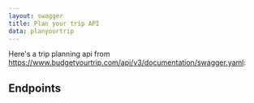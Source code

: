 ```yaml
---
layout: swagger
title: Plan your trip API
data: planyourtrip
---
```


Here's a trip planning api from https://www.budgetyourtrip.com/api/v3/documentation/swagger.yaml:

<!--
In this example swagger description is included in the page (using `data` front
matter). See [source file](https://raw.githubusercontent.com/jexhson/jekyll-swagger/gh-pages/_data/fruits.yml)

Data file must be in `_data` directory (see [jekyll doc](http://jekyllrb.com/docs/datafiles/)).
-->

## Endpoints
